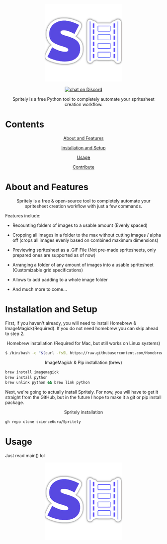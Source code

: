 
<p align="center">
    <img src="https://raw.githubusercontent.com/science6uru/Spritely/main/logos/my-image%20(4)%20(1)%20(1).png" 
    alt = "Logo Image" height= "250" width= "250">
</p>
<p align="center">
    <a href="https://discord.gg/xVtbCuaGfM">
        <img src="https://img.shields.io/discord/1034604635807285392?label=Discord&logo=Discord&style=for-the-badge"
            alt="chat on Discord"></a>
</p>
<p align="center">
Spritely is a free Python tool to completely automate your spritesheet creation workflow.

# Contents
</p>
<p align="center">
    <a href="https://github.com/science6uru/Spritely#about-and-features">
    About and Features

</p>
<p align="center">
    <a href="https://github.com/science6uru/Spritely#installation-and-setup">
    Installation and Setup
        
</p>
<p align="center">
    <a href="https://github.com/science6uru/Spritely#usage">
    Usage
        
</p>
<p align="center">
    <a href="https://github.com/science6uru/Spritely#contribute">
    Contribute
</a>

# About and Features
</p>
<p align="center">
Spritely is a free & open-source tool to completely automate your spritesheet creation workflow with just a few commands. 

Features include:

- Recounting folders of images to a usable amount (Evenly spaced)

- Cropping all images in a folder to the max without cutting images / alpha off (crops all images evenly based on combined maximum dimensions)

- Previewing spritesheet as a .GIF File (Not pre-made spritesheets, only prepared ones are supported as of now)

- Arranging a folder of any amount of images into a usable spritesheet (Customizable grid specifications)

- Allows to add padding to a whole image folder
    
- And much more to come...

# Installation and Setup
First, if you haven't already, you will need to install Homebrew & ImageMagick(Required). If you do not need homebrew you can skip ahead to step 2.
<p align="center">
Homebrew installation (Required for Mac, but still works on Linux systems)

```sh
$ /bin/bash -c "$(curl -fsSL https://raw.githubusercontent.com/Homebrew/install/HEAD/install.sh)"
```

<p align="center">
ImageMagick & Pip installation (brew)
    
```sh
brew install imagemagick
brew install python
brew unlink python && brew link python
```

Next, we're going to actually install Spritely. For now, you will have to get it straight from the GitHub, but in the future I hope to make it a git or pip install package.
<p align="center">
Spritely installation 

```sh
gh repo clone science6uru/Spritely
```
# Usage
Just read main() lol

<p align="center">
    <img src="https://raw.githubusercontent.com/science6uru/Spritely/main/logos/my-image%20(4)%20(1)%20(1).png" 
    alt = "Logo Image" height= "250" width= "250">
    
